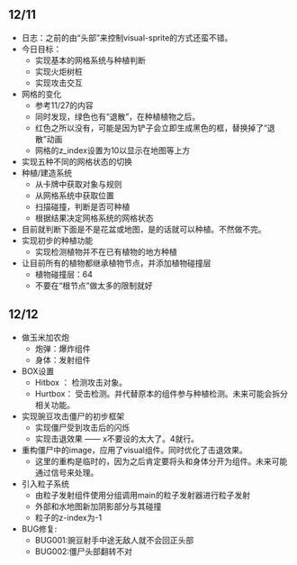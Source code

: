 
## 12/11
- 日志：之前的由“头部”来控制visual-sprite的方式还蛮不错。
- 今日目标：
	- 实现基本的网格系统与种植判断
	- 实现火炬树桩
	- 实现攻击交互
- 网格的变化
	- 参考11/27的内容
	- 同时发现，绿色也有“退散”，在种植植物之后。
	- 红色之所以没有，可能是因为铲子会立即生成黑色的框，替换掉了“退散”动画
	- 网格的z_index设置为10以显示在地图等上方
- 实现五种不同的网格状态的切换
- 种植/建造系统
	- 从卡牌中获取对象与规则
	- 从网格系统中获取位置
	- 扫描碰撞，判断是否可种植
	- 根据结果决定网格系统的网格状态
- 目前就判断下面是不是花盆或地图，是的话就可以种植。不然做不完。
- 实现初步的种植功能
	- 实现检测植物并不在已有植物的地方种植
- 让目前所有的植物都继承植物节点，并添加植物碰撞层
	- 植物碰撞层：64
	- 不要在“根节点”做太多的限制就好

## 12/12

- 做玉米加农炮
	- 炮弹：爆炸组件
	- 身体：发射组件
- BOX设置
	- Hitbox ： 检测攻击对象。
	- Hurtbox： 受击检测。并代替原本的组件参与种植检测。未来可能会拆分相关功能。
- 实现豌豆攻击僵尸的初步框架
	- 实现僵尸受到攻击后的闪烁
	- 实现击退效果 —— x不要设的太大了。4就行。
- 重构僵尸中的image，应用了visual组件。同时优化了击退效果。
	- 这里的重构是临时的，因为之后肯定要将头和身体分开为组件。未来可能通过信号来处理。
- 引入粒子系统
	- 由粒子发射组件使用分组调用main的粒子发射器进行粒子发射
	- 外部和水地图新加阴影部分与其碰撞
	- 粒子的z-index为-1
- BUG修复:
	- BUG001:豌豆射手中途无敌人就不会回正头部
	- BUG002:僵尸头部翻转不对
